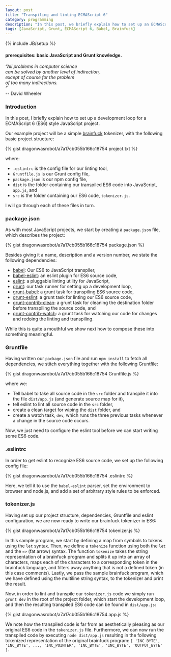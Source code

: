 ```yaml
---
layout: post
title: "Transpiling and linting ECMAScript 6"
category: programming
description: "In this post, we briefly explain how to set up an ECMAScript 6 project."
tags: [JavaScript, Grunt, ECMAScript 6, Babel, Brainfuck]
---
```


{% include JB/setup %}

#### prerequisites: basic JavaScript and Grunt knowledge.

*“All problems in computer science*<br/>
*can be solved by another level of indirection,*<br/>
*except of course for the problem*<br/>
*of too many indirections.<br/>”*<br/>
-- David Wheeler

### Introduction

In this post, I briefly explain how to set up a development loop for a
ECMAScript 6 (ES6) style JavaScript project.

Our example project will be a simple
[brainfuck](http://en.wikipedia.org/wiki/Brainfuck) tokenizer, with the
following basic project structure:

{% gist dragonwasrobot/a7a17cb055b166c18754 project.txt %}

where:

- `.eslintrc` is the config file for our linting tool,
- `Gruntfile.js` is our Grunt config file,
- `package.json` is our npm config file,
- `dist` is the folder containing our transpiled ES6 code into
  JavaScript, `app.js`, and
- `src` is the folder containing our ES6 code, `tokenizer.js`.

I will go through each of these files in turn.

### package.json

As with most JavaScript projects, we start by creating a `package.json` file,
which describes the project:

{% gist dragonwasrobot/a7a17cb055b166c18754 package.json %}

Besides giving it a name, description and a version number, we state the
following dependencies:

- [babel](https://github.com/babel/babel/): Our ES6 to JavaScript transpiler,
- [babel-eslint](https://github.com/babel/babel-eslint): an eslint plugin for
  ES6 source code,
- [eslint](https://github.com/eslint/eslint): a pluggable linting utility for
  JavaScript,
- [grunt](https://github.com/gruntjs/grunt): our task runner for setting up a
  development loop,
- [grunt-babel](https://github.com/babel/grunt-babel): a grunt task for
  transpiling ES6 source code,
- [grunt-eslint](https://github.com/sindresorhus/grunt-eslint): a grunt task for
  linting our ES6 source code,
- [grunt-contrib-clean](https://github.com/gruntjs/grunt-contrib-clean): a grunt
  task for cleaning the destination folder before transpiling the source code,
  and
- [grunt-contrib-watch](https://github.com/gruntjs/grunt-contrib-watch): a grunt
  task for watching our code for changes and redoing the linting and
  transpiling.

While this is quite a mouthful we show next how to compose these into something
meaningful.

### Gruntfile

Having written our `package.json` file and run `npm install` to fetch all
dependencies, we stitch everything together with the following Gruntfile:

{% gist dragonwasrobot/a7a17cb055b166c18754 Gruntfile.js %}

where we:

- Tell babel to take all source code in the `src` folder and transpile it into
  the file `dist/app.js` (and generate source map for it),
- tell eslint to lint all source code in the `src` folder,
- create a clean target for wiping the `dist` folder, and
- create a watch task, `dev`, which runs the three previous tasks whenever a
  change in the source code occurs.

Now, we just need to configure the eslint tool before we can start writing some
ES6 code.

### .eslintrc
In order to get eslint to recognize ES6 source code, we set up the following
config file:

{% gist dragonwasrobot/a7a17cb055b166c18754 .eslintrc %}

Here, we tell it to use the `babel-eslint` parser, set the environment to
browser and node.js, and add a set of arbitrary style rules to be enforced.

### tokenizer.js
Having set up our project structure, dependencies, Gruntfile and eslint
configuration, we are now ready to write our brainfuck tokenizer in ES6:

{% gist dragonwasrobot/a7a17cb055b166c18754 tokenizer.js %}

In this sample program, we start by defining a map from symbols to tokens using
the `let` syntax. Then, we define a `tokenize` function using both the `let` and
the `=>` (fat arrow) syntax. The function `tokenize` takes the string
representation of a brainfuck program and splits it up into an array of
characters, maps each of the characters to a corresponding token in the
brainfuck language, and filters away anything that is not a defined token (in
this case comments). Lastly, we pass the sample brainfuck program, which we have
defined using the multiline string syntax, to the tokenizer and print the
result.

Now, in order to lint and transpile our `tokenizer.js` code we simply run `grunt
dev` in the root of the project folder, which start the development loop, and
then the resulting transpiled ES6 code can be found in `dist/app.js`:

{% gist dragonwasrobot/a7a17cb055b166c18754 app.js %}

We note how the transpiled code is far from as aesthetically pleasing as our
original ES6 code in the `tokenizer.js` file. Furthermore, we can now run the
transpiled code by executing `node dist/app.js` resulting in the following
tokenized representation of the original brainfuck program:
`[ 'INC_BYTE', 'INC_BYTE', ..., 'INC_POINTER', 'INC_BYTE', 'INC_BYTE', 'OUTPUT_BYTE' ].`
